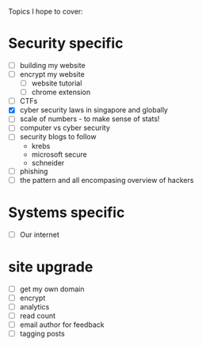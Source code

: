 Topics I hope to cover:

# Security specific
* [ ] building my website
* [ ] encrypt my website
    * [ ] website tutorial
    * [ ] chrome extension
* [ ] CTFs
* [x] cyber security laws in singapore and globally    
* [ ] scale of numbers - to make sense of stats!
* [ ] computer vs cyber security
* [ ] security blogs to follow
    * krebs
    * microsoft secure
    * schneider
* [ ] phishing
* [ ] the pattern and all encompasing overview of hackers

# Systems specific
* [ ] Our internet

# site upgrade
* [ ] get my own domain
* [ ] encrypt
* [ ] analytics
* [ ] read count
* [ ] email author for feedback
* [ ] tagging posts
